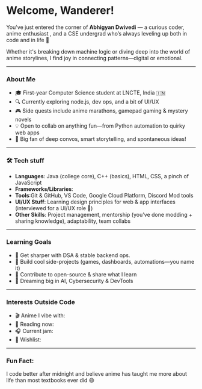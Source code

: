 # Welcome, Wanderer! 

You've just entered the corner of **Abhigyan Dwivedi**  — a curious coder, anime enthusiast , and a CSE undergrad who’s always leveling up both in code and in life 🚀

Whether it's breaking down machine logic or diving deep into the world of anime storylines, I find joy in connecting patterns—digital or emotional.

---

###  About Me
- 🎓 First-year Computer Science student at LNCTE, India 🇮🇳
- 🔍 Currently exploring node.js, dev ops, and a bit of UI/UX
- 🎮 Side quests include anime marathons, gamepad gaming & mystery novels
- 💡 Open to collab on anything fun—from Python automation to quirky web apps
- 🧠 Big fan of deep convos, smart storytelling, and spontaneous ideas!

---

### 🛠 Tech stuff
- **Languages**: Java (college core), C++ (basics), HTML, CSS, a pinch of JavaScript
- **Frameworks/Libraries**: 
- **Tools**:Git & GitHub, VS Code, Google Cloud Platform, Discord Mod tools
- **UI/UX Stuff**: Learning design principles for web & app interfaces (interviewed for a UI/UX role 👀)
- **Other Skills**: Project management, mentorship (you’ve done modding + sharing knowledge), adaptability, team collabs


---

### Learning Goals
- 📌 Get sharper with DSA & stable backend ops.
- 🧪 Build cool side-projects (games, dashboards, automations—you name it)
- 💬 Contribute to open-source & share what I learn
- 🎯 Dreaming big in AI, Cybersecurity & DevTools

---

### Interests Outside Code
- 🎬 Anime I vibe with: 
- 📖 Reading now: 
- 🎧 Current jam: 
- 🛒 Wishlist:

---

### Fun Fact:
I code better after midnight and believe anime has taught me more about life than most textbooks ever did 😄

